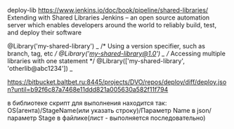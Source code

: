 deploy-lib
https://www.jenkins.io/doc/book/pipeline/shared-libraries/
Extending with Shared Libraries
Jenkins – an open source automation server which enables developers around the world to reliably build, test, and deploy their software

@Library('my-shared-library') _
/* Using a version specifier, such as branch, tag, etc */
@Library('my-shared-library@1.0') _
/* Accessing multiple libraries with one statement */
@Library(['my-shared-library', 'otherlib@abc1234']) _

https://bitbucket.baltbet.ru:8445/projects/DVO/repos/deploy/diff/deploy.json?until=b92f6c87a7468e11ddd821a005630a582f11f794


в библиотеке скрипт для выполнения находится так:
 OS(агента)/StageName(или указать строку)/Параметр Name в json/параметр Stage в файлике(лист - выполняется последовательно) 
